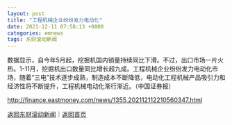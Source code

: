 ```yaml
---
layout: post
title: "工程机械企业纷纷发力电动化"
date: 2021-12-11 07:58:13 +0800
categories: emnews
tags: 东财滚动新闻
---
```


数据显示，自今年5月起，挖掘机国内销量持续同比下滑。不过，出口市场一片火热。1-11月，挖掘机出口数量同比增长超九成。工程机械企业纷纷发力电动化市场，随着“三电”技术逐步成熟，制造成本不断降低，电动化工程机械产品吸引力和经济性将不断提升，工程机械电动化渐行渐近。（中国证券报）

<http://finance.eastmoney.com/news/1355,202112112210560347.html>

[返回东财滚动新闻](//finews.withounder.com/emnews/)｜[返回首页](//finews.withounder.com/)